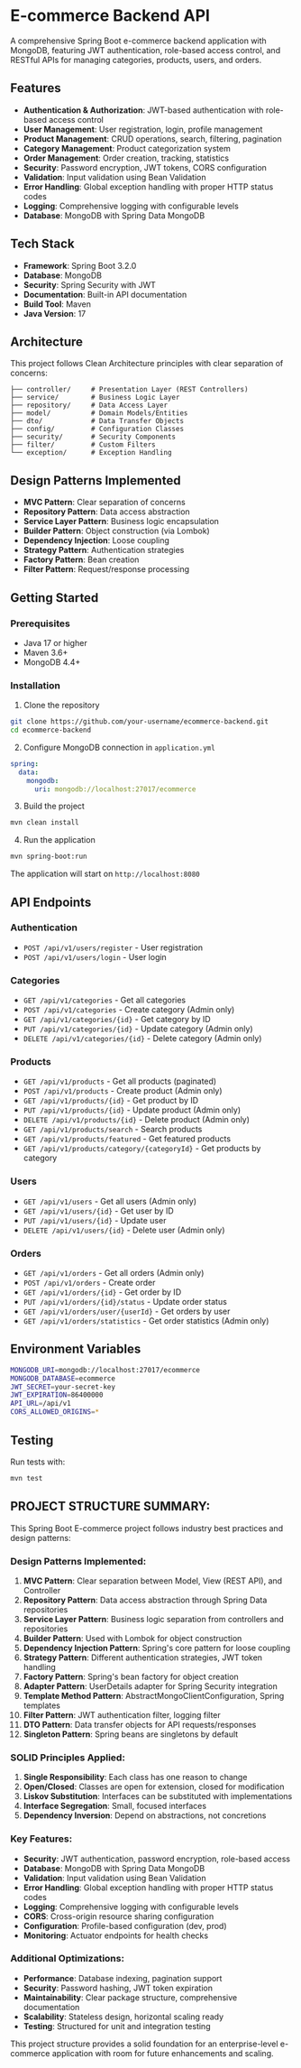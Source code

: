 # E-commerce Backend API

A comprehensive Spring Boot e-commerce backend application with MongoDB, featuring JWT authentication, role-based access control, and RESTful APIs for managing categories, products, users, and orders.

## Features

- **Authentication & Authorization**: JWT-based authentication with role-based access control
- **User Management**: User registration, login, profile management
- **Product Management**: CRUD operations, search, filtering, pagination
- **Category Management**: Product categorization system
- **Order Management**: Order creation, tracking, statistics
- **Security**: Password encryption, JWT tokens, CORS configuration
- **Validation**: Input validation using Bean Validation
- **Error Handling**: Global exception handling with proper HTTP status codes
- **Logging**: Comprehensive logging with configurable levels
- **Database**: MongoDB with Spring Data MongoDB

## Tech Stack

- **Framework**: Spring Boot 3.2.0
- **Database**: MongoDB
- **Security**: Spring Security with JWT
- **Documentation**: Built-in API documentation
- **Build Tool**: Maven
- **Java Version**: 17

## Architecture

This project follows Clean Architecture principles with clear separation of concerns:

```
├── controller/     # Presentation Layer (REST Controllers)
├── service/        # Business Logic Layer
├── repository/     # Data Access Layer
├── model/          # Domain Models/Entities
├── dto/            # Data Transfer Objects
├── config/         # Configuration Classes
├── security/       # Security Components
├── filter/         # Custom Filters
└── exception/      # Exception Handling
```

## Design Patterns Implemented

- **MVC Pattern**: Clear separation of concerns
- **Repository Pattern**: Data access abstraction
- **Service Layer Pattern**: Business logic encapsulation
- **Builder Pattern**: Object construction (via Lombok)
- **Dependency Injection**: Loose coupling
- **Strategy Pattern**: Authentication strategies
- **Factory Pattern**: Bean creation
- **Filter Pattern**: Request/response processing

## Getting Started

### Prerequisites

- Java 17 or higher
- Maven 3.6+
- MongoDB 4.4+

### Installation

1. Clone the repository

```bash
git clone https://github.com/your-username/ecommerce-backend.git
cd ecommerce-backend
```

2. Configure MongoDB connection in `application.yml`

```yaml
spring:
  data:
    mongodb:
      uri: mongodb://localhost:27017/ecommerce
```

3. Build the project

```bash
mvn clean install
```

4. Run the application

```bash
mvn spring-boot:run
```

The application will start on `http://localhost:8080`

## API Endpoints

### Authentication

- `POST /api/v1/users/register` - User registration
- `POST /api/v1/users/login` - User login

### Categories

- `GET /api/v1/categories` - Get all categories
- `POST /api/v1/categories` - Create category (Admin only)
- `GET /api/v1/categories/{id}` - Get category by ID
- `PUT /api/v1/categories/{id}` - Update category (Admin only)
- `DELETE /api/v1/categories/{id}` - Delete category (Admin only)

### Products

- `GET /api/v1/products` - Get all products (paginated)
- `POST /api/v1/products` - Create product (Admin only)
- `GET /api/v1/products/{id}` - Get product by ID
- `PUT /api/v1/products/{id}` - Update product (Admin only)
- `DELETE /api/v1/products/{id}` - Delete product (Admin only)
- `GET /api/v1/products/search` - Search products
- `GET /api/v1/products/featured` - Get featured products
- `GET /api/v1/products/category/{categoryId}` - Get products by category

### Users

- `GET /api/v1/users` - Get all users (Admin only)
- `GET /api/v1/users/{id}` - Get user by ID
- `PUT /api/v1/users/{id}` - Update user
- `DELETE /api/v1/users/{id}` - Delete user (Admin only)

### Orders

- `GET /api/v1/orders` - Get all orders (Admin only)
- `POST /api/v1/orders` - Create order
- `GET /api/v1/orders/{id}` - Get order by ID
- `PUT /api/v1/orders/{id}/status` - Update order status
- `GET /api/v1/orders/user/{userId}` - Get orders by user
- `GET /api/v1/orders/statistics` - Get order statistics (Admin only)

## Environment Variables

```bash
MONGODB_URI=mongodb://localhost:27017/ecommerce
MONGODB_DATABASE=ecommerce
JWT_SECRET=your-secret-key
JWT_EXPIRATION=86400000
API_URL=/api/v1
CORS_ALLOWED_ORIGINS=*
```

## Testing

Run tests with:

```bash
mvn test
```

## PROJECT STRUCTURE SUMMARY:

This Spring Boot E-commerce project follows industry best practices and design patterns:

### Design Patterns Implemented:

1. **MVC Pattern**: Clear separation between Model, View (REST API), and Controller
2. **Repository Pattern**: Data access abstraction through Spring Data repositories
3. **Service Layer Pattern**: Business logic separation from controllers and repositories
4. **Builder Pattern**: Used with Lombok for object construction
5. **Dependency Injection Pattern**: Spring's core pattern for loose coupling
6. **Strategy Pattern**: Different authentication strategies, JWT token handling
7. **Factory Pattern**: Spring's bean factory for object creation
8. **Adapter Pattern**: UserDetails adapter for Spring Security integration
9. **Template Method Pattern**: AbstractMongoClientConfiguration, Spring templates
10. **Filter Pattern**: JWT authentication filter, logging filter
11. **DTO Pattern**: Data transfer objects for API requests/responses
12. **Singleton Pattern**: Spring beans are singletons by default

### SOLID Principles Applied:

1. **Single Responsibility**: Each class has one reason to change
2. **Open/Closed**: Classes are open for extension, closed for modification
3. **Liskov Substitution**: Interfaces can be substituted with implementations
4. **Interface Segregation**: Small, focused interfaces
5. **Dependency Inversion**: Depend on abstractions, not concretions

### Key Features:

- **Security**: JWT authentication, password encryption, role-based access
- **Database**: MongoDB with Spring Data MongoDB
- **Validation**: Input validation using Bean Validation
- **Error Handling**: Global exception handling with proper HTTP status codes
- **Logging**: Comprehensive logging with configurable levels
- **CORS**: Cross-origin resource sharing configuration
- **Configuration**: Profile-based configuration (dev, prod)
- **Monitoring**: Actuator endpoints for health checks

### Additional Optimizations:

- **Performance**: Database indexing, pagination support
- **Security**: Password hashing, JWT token expiration
- **Maintainability**: Clear package structure, comprehensive documentation
- **Scalability**: Stateless design, horizontal scaling ready
- **Testing**: Structured for unit and integration testing

This project structure provides a solid foundation for an enterprise-level e-commerce application with room for future enhancements and scaling.
